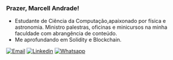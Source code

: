 
### Prazer, Marcell Andrade!
* Estudante de Ciência da Computação,apaixonado por física e astronomia. Ministro palestras, oficinas e minicursos na minha faculdade com abrangência de conteúdo.
* Me aprofundando em Solidity e Blockchain.


[![Email](https://img.shields.io/badge/Gmail-D14836?style=for-the-badge&logo=gmail&logoColor=white)](dacmarcell@gmail.com)
[![Linkedin](https://img.shields.io/badge/LinkedIn-0077B5?style=for-the-badge&logo=linkedin&logoColor=white)](https://www.linkedin.com/in/marcelldactes/)
[![Whatsapp](https://img.shields.io/badge/WhatsApp-25D366?style=for-the-badge&logo=whatsapp&logoColor=white)](https://wa.me/5571983558395)
